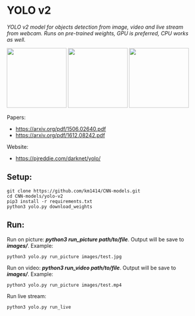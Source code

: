 # YOLO v2


*YOLO v2 model for objects detection from image, video and live stream from webcam. 
Runs on pre-trained weights, GPU is preferred, CPU works as well.*

<img src="gifs/gif_1.gif" height="160"/> <img src="gifs/gif_2.gif" height="160"/> <img src="gifs/gif_3.gif" height="160"/>

Papers: 
* https://arxiv.org/pdf/1506.02640.pdf
* https://arxiv.org/pdf/1612.08242.pdf 
    
Website: 
* https://pjreddie.com/darknet/yolo/ <br />

## Setup:

```
git clone https://github.com/km1414/CNN-models.git
cd CNN-models/yolo-v2
pip3 install -r requirements.txt
python3 yolo.py download_weights 
```

## Run:

Run on picture: ***python3 run_picture path/to/file***. Output will be save to ***images/***. Example:
```
python3 yolo.py run_picture images/test.jpg
```
Run on video: ***python3 run_video path/to/file***. Output will be save to ***images/***. Example:
```
python3 yolo.py run_picture images/test.mp4
```
Run live stream:
```
python3 yolo.py run_live
```
